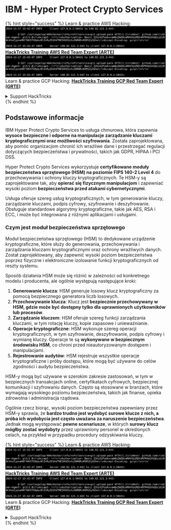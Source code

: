 # IBM - Hyper Protect Crypto Services

{% hint style="success" %}
Learn & practice AWS Hacking:<img src="../../.gitbook/assets/image (1).png" alt="" data-size="line">[**HackTricks Training AWS Red Team Expert (ARTE)**](https://training.hacktricks.xyz/courses/arte)<img src="../../.gitbook/assets/image (1).png" alt="" data-size="line">\
Learn & practice GCP Hacking: <img src="../../.gitbook/assets/image (2).png" alt="" data-size="line">[**HackTricks Training GCP Red Team Expert (GRTE)**<img src="../../.gitbook/assets/image (2).png" alt="" data-size="line">](https://training.hacktricks.xyz/courses/grte)

<details>

<summary>Support HackTricks</summary>

* Check the [**subscription plans**](https://github.com/sponsors/carlospolop)!
* **Join the** 💬 [**Discord group**](https://discord.gg/hRep4RUj7f) or the [**telegram group**](https://t.me/peass) or **follow** us on **Twitter** 🐦 [**@hacktricks\_live**](https://twitter.com/hacktricks\_live)**.**
* **Share hacking tricks by submitting PRs to the** [**HackTricks**](https://github.com/carlospolop/hacktricks) and [**HackTricks Cloud**](https://github.com/carlospolop/hacktricks-cloud) github repos.

</details>
{% endhint %}

## Podstawowe informacje

IBM Hyper Protect Crypto Services to usługa chmurowa, która zapewnia **wysoce bezpieczne i odporne na manipulacje zarządzanie kluczami kryptograficznymi oraz możliwości szyfrowania**. Została zaprojektowana, aby pomóc organizacjom chronić ich wrażliwe dane i przestrzegać regulacji dotyczących bezpieczeństwa i prywatności, takich jak GDPR, HIPAA i PCI DSS.

Hyper Protect Crypto Services wykorzystuje **certyfikowane moduły bezpieczeństwa sprzętowego (HSM) na poziomie FIPS 140-2 Level 4** do przechowywania i ochrony kluczy kryptograficznych. Te HSM-y są zaprojektowane tak, aby **opierać się fizycznym manipulacjom** i zapewniać wysoki poziom **bezpieczeństwa przed atakami cybernetycznymi**.

Usługa oferuje szereg usług kryptograficznych, w tym generowanie kluczy, zarządzanie kluczami, podpis cyfrowy, szyfrowanie i deszyfrowanie. Obsługuje standardowe algorytmy kryptograficzne, takie jak AES, RSA i ECC, i może być integrowana z różnymi aplikacjami i usługami.

### Czym jest moduł bezpieczeństwa sprzętowego

Moduł bezpieczeństwa sprzętowego (HSM) to dedykowane urządzenie kryptograficzne, które służy do generowania, przechowywania i zarządzania kluczami kryptograficznymi oraz ochrony wrażliwych danych. Został zaprojektowany, aby zapewnić wysoki poziom bezpieczeństwa poprzez fizyczne i elektroniczne izolowanie funkcji kryptograficznych od reszty systemu.

Sposób działania HSM może się różnić w zależności od konkretnego modelu i producenta, ale ogólnie występują następujące kroki:

1. **Generowanie klucza**: HSM generuje losowy klucz kryptograficzny za pomocą bezpiecznego generatora liczb losowych.
2. **Przechowywanie klucza**: Klucz jest **bezpiecznie przechowywany w HSM, gdzie może być dostępny tylko dla uprawnionych użytkowników lub procesów**.
3. **Zarządzanie kluczem**: HSM oferuje szereg funkcji zarządzania kluczami, w tym rotację kluczy, kopie zapasowe i unieważnianie.
4. **Operacje kryptograficzne**: HSM wykonuje szereg operacji kryptograficznych, w tym szyfrowanie, deszyfrowanie, podpis cyfrowy i wymianę kluczy. Operacje te są **wykonywane w bezpiecznym środowisku HSM**, co chroni przed nieautoryzowanym dostępem i manipulacjami.
5. **Rejestrowanie audytów**: HSM rejestruje wszystkie operacje kryptograficzne i próby dostępu, które mogą być używane do celów zgodności i audytu bezpieczeństwa.

HSM-y mogą być używane w szerokim zakresie zastosowań, w tym w bezpiecznych transakcjach online, certyfikatach cyfrowych, bezpiecznej komunikacji i szyfrowaniu danych. Często są stosowane w branżach, które wymagają wysokiego poziomu bezpieczeństwa, takich jak finanse, opieka zdrowotna i administracja rządowa.

Ogólnie rzecz biorąc, wysoki poziom bezpieczeństwa zapewniany przez HSM-y sprawia, że **bardzo trudno jest wydobyć surowe klucze z nich, a próba ich wydobycia jest często uważana za naruszenie bezpieczeństwa**. Jednak mogą występować **pewne scenariusze**, w których **surowy klucz mógłby zostać wydobyty** przez uprawniony personel w określonych celach, na przykład w przypadku procedury odzyskiwania kluczy.

{% hint style="success" %}
Learn & practice AWS Hacking:<img src="../../.gitbook/assets/image (1).png" alt="" data-size="line">[**HackTricks Training AWS Red Team Expert (ARTE)**](https://training.hacktricks.xyz/courses/arte)<img src="../../.gitbook/assets/image (1).png" alt="" data-size="line">\
Learn & practice GCP Hacking: <img src="../../.gitbook/assets/image (2).png" alt="" data-size="line">[**HackTricks Training GCP Red Team Expert (GRTE)**<img src="../../.gitbook/assets/image (2).png" alt="" data-size="line">](https://training.hacktricks.xyz/courses/grte)

<details>

<summary>Support HackTricks</summary>

* Check the [**subscription plans**](https://github.com/sponsors/carlospolop)!
* **Join the** 💬 [**Discord group**](https://discord.gg/hRep4RUj7f) or the [**telegram group**](https://t.me/peass) or **follow** us on **Twitter** 🐦 [**@hacktricks\_live**](https://twitter.com/hacktricks\_live)**.**
* **Share hacking tricks by submitting PRs to the** [**HackTricks**](https://github.com/carlospolop/hacktricks) and [**HackTricks Cloud**](https://github.com/carlospolop/hacktricks-cloud) github repos.

</details>
{% endhint %}
